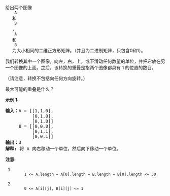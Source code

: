 <html>
 <body>
  <p>
   给出两个图像
   <code>
    A
   </code>
   和
   <code>
    B
   </code>
   ，
   <code>
    A
   </code>
   和
   <code>
    B
   </code>
   为大小相同的二维正方形矩阵。（并且为二进制矩阵，只包含0和1）。
  </p>
  <p>
   我们转换其中一个图像，向左，右，上，或下滑动任何数量的单位，并把它放在另一个图像的上面。之后，该转换的重叠是指两个图像都具有 1 的位置的数目。
  </p>
  <p>
   （请注意，转换不包括向任何方向旋转。）
  </p>
  <p>
   最大可能的重叠是什么？
  </p>
  <p>
   <strong>
    示例 1:
   </strong>
  </p>
  <pre><strong>输入：</strong>A = [[1,1,0],
          [0,1,0],
          [0,1,0]]
     B = [[0,0,0],
          [0,1,1],
          [0,0,1]]
<strong>输出：</strong>3
<strong>解释:</strong> 将 A 向右移动一个单位，然后向下移动一个单位。</pre>
  <p>
   <strong>
    注意:
   </strong>
  </p>
  <ol>
   <li>
    <code>
     1 &lt;= A.length = A[0].length = B.length = B[0].length &lt;= 30
    </code>
   </li>
   <li>
    <code>
     0 &lt;= A[i][j], B[i][j] &lt;= 1
    </code>
   </li>
  </ol>
 </body>
</html>